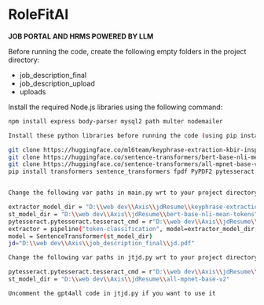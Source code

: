 # RoleFitAI

**JOB PORTAL AND HRMS POWERED BY LLM**

Before running the code, create the following empty folders in the project directory:

- job_description_final
- job_description_upload
- uploads

Install the required Node.js libraries using the following command:

```bash
npm install express body-parser mysql2 path multer nodemailer

Install these python libraries before running the code (using pip install cmd):

git clone https://huggingface.co/ml6team/keyphrase-extraction-kbir-inspec
git clone https://huggingface.co/sentence-transformers/bert-base-nli-mean-tokens
git clone https://huggingface.co/sentence-transformers/all-mpnet-base-v2
pip install transformers sentence_transformers fpdf PyPDF2 pytesseract pypdfium2 docxpy gpt4all


Change the following var paths in main.py wrt to your project directory location:

extractor_model_dir = "D:\\web dev\\Axis\\jdResume\\keyphrase-extraction-kbir-inspec"
st_model_dir = "D:\\web dev\\Axis\\jdResume\\bert-base-nli-mean-tokens"
pytesseract.pytesseract.tesseract_cmd = r"D:\\web dev\\Axis\\jdResume\\tesseract-ocr\\tesseract.exe"
extractor = pipeline("token-classification", model=extractor_model_dir, tokenizer=extractor_model_dir)
model = SentenceTransformer(st_model_dir)
jd="D:\\web dev\\Axis\\job_description_final\\jd.pdf"

Change the following var paths in jtjd.py wrt to your project directory location:

pytesseract.pytesseract.tesseract_cmd = r"D:\\web dev\\Axis\\jdResume\\tesseract-ocr\\tesseract.exe"
st_model_dir = "D:\\web dev\\Axis\\jdResume\\all-mpnet-base-v2"

Uncomment the gpt4all code in jtjd.py if you want to use it 
